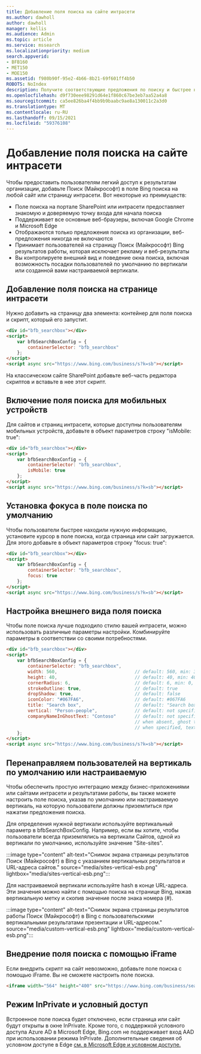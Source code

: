```yaml
---
title: Добавление поля поиска на сайте интрасети
ms.author: dawholl
author: dawholl
manager: kellis
ms.audience: Admin
ms.topic: article
ms.service: mssearch
ms.localizationpriority: medium
search.appverid:
- BFB160
- MET150
- MOE150
ms.assetid: f980b90f-95e2-4b66-8b21-69f601ff4b50
ROBOTS: NoIndex
description: Получите соответствующие предложения по поиску и быстрее найдите результаты работы, Поиск (Майкрософт) поле поиска на сайт или страницу интрасети.
ms.openlocfilehash: d9f730eee98291d64e1f860c67be3eb7aa52a4a8
ms.sourcegitcommit: ca5ee826ba4f4bb9b9baabc9ae8a130011c2a3d0
ms.translationtype: MT
ms.contentlocale: ru-RU
ms.lasthandoff: 09/15/2021
ms.locfileid: "59376108"
---
```

# <a name="add-a-search-box-to-your-intranet-site"></a>Добавление поля поиска на сайте интрасети

Чтобы предоставить пользователям легкий доступ к результатам организации, добавьте Поиск (Майкрософт) в поле Bing поиска на любой сайт или страницу интрасети. Вот некоторые из преимуществ:

- Поле поиска на портале SharePoint или интрасети предоставляет знакомую и доверяемую точку входа для начала поиска
- Поддерживает все основные веб-браузеры, включая Google Chrome и Microsoft Edge
- Отображаются только предложения поиска из организации, веб-предложения никогда не включаются
- Принимает пользователей на страницу Поиск (Майкрософт) Bing результатов работы, которая исключает рекламу и веб-результаты
- Вы контролируете внешний вид и поведение окна поиска, включая возможность посадки пользователей по умолчанию по вертикали или созданной вами настраиваемой вертикали.
  
## <a name="add-a-search-box-to-an-intranet-page"></a>Добавление поля поиска на странице интрасети

Нужно добавить на страницу два элемента: контейнер для поля поиска и скрипт, который его запустит.
  
```html
<div id="bfb_searchbox"></div>
<script>
    var bfbSearchBoxConfig = {
        containerSelector: "bfb_searchbox"
    };
</script>
<script async src="https://www.bing.com/business/s?k=sb"></script>
```

На классическом сайте SharePoint добавьте веб-часть редактора скриптов и вставьте в нее этот скрипт.
  
## <a name="enable-the-search-box-for-mobile"></a>Включение поля поиска для мобильных устройств

Для сайтов и страниц интрасети, которые доступны пользователям мобильных устройств, добавьте в объект параметров строку "isMobile: true":
  
```html
<div id="bfb_searchbox"></div>
<script>
    var bfbSearchBoxConfig = {
        containerSelector: "bfb_searchbox", 
        isMobile: true
    };
</script>
<script async src="https://www.bing.com/business/s?k=sb"></script>
```

## <a name="put-focus-on-the-search-box-by-default"></a>Установка фокуса в поле поиска по умолчанию

Чтобы пользователи быстрее находили нужную информацию, установите курсор в поле поиска, когда страница или сайт загружается. Для этого добавьте в объект параметров строку "focus: true":
  
```html
<div id="bfb_searchbox"></div>
<script>
    var bfbSearchBoxConfig = {
        containerSelector: "bfb_searchbox",
        focus: true
    };
</script>
<script async src="https://www.bing.com/business/s?k=sb"></script>
```

## <a name="customize-the-appearance-of-the-search-box"></a>Настройка внешнего вида поля поиска 

Чтобы поле поиска лучше подходило стилю вашей интрасети, можно использовать различные параметры настройки. Комбинируйте параметры в соответствии со своими потребностями.

```html
<div id="bfb_searchbox"></div>
<script>
    var bfbSearchBoxConfig = {
        containerSelector: "bfb_searchbox",
        width: 560,                             // default: 560, min: 360, max: 650
        height: 40,                             // default: 40, min: 40, max: 72
        cornerRadius: 6,                        // default: 6, min: 0, max: 25                                   
        strokeOutline: true,                    // default: true
        dropShadow: true,                       // default: false
        iconColor: "#067FA6",                   // default: #067FA6
        title: "Search box",                    // default: "Search box"
        vertical: "Person-people",              // default: not specified, search box directs to the All vertical on the WORK results page
        companyNameInGhostText: "Contoso"       // default: not specified
                                                // when absent, ghost text will be "Search work"
                                                // when specified, text will be "Search <companyNameInGhostText>"
    };
</script>
<script async src="https://www.bing.com/business/s?k=sb"></script>
```

## <a name="direct-users-to-a-default-or-custom-vertical"></a>Перенаправляем пользователей на вертикаль по умолчанию или настраиваемую

Чтобы обеспечить простую интеграцию между бизнес-приложениями или сайтами интрасети и результатами работы, вы также можете настроить поле поиска, указав по умолчанию или настраиваемую вертикаль, на которую пользователи должны приземлиться при нажатии предложения поиска.

Для определения нужной вертикали используйте вертикальный параметр в bfbSearchBoxConfig. Например, если вы хотите, чтобы пользователи всегда приземлялись на вертикали Сайтов, одной из вертикали по умолчанию, используйте значение "Site-sites".

:::image type="content" alt-text="Снимок экрана страницы результатов Поиск (Майкрософт) в Bing с указанием вертикальных результатов и URL-адреса сайтов." source="media/sites-vertical-esb.png" lightbox="media/sites-vertical-esb.png":::

Для настраиваемой вертикали используйте hash в конце URL-адреса. Эти значения можно найти с помощью поиска на странице Bing, нажав вертикальную метку и скопив значение после знака номера (#).

:::image type="content" alt-text="Снимок экрана страницы результатов работы Поиск (Майкрософт) в Bing с пользовательскими вертикальными результатами презентации и URL-адресом." source="media/custom-vertical-esb.png" lightbox="media/custom-vertical-esb.png":::

## <a name="use-an-iframe-to-embed-a-search-box"></a>Внедрение поля поиска с помощью iFrame

Если внедрить скрипт на сайт невозможно, добавьте поле поиска с помощью iFrame. Вы не сможете настроить поле поиска.
  
```html
<iframe width="564" height="400" src="https://www.bing.com/business/searchbox"></iframe>
```

## <a name="inprivate-mode-and-conditional-access"></a>Режим InPrivate и условный доступ

Встроенное поле поиска будет отключено, если страница или сайт будут открыты в окне InPrivate. Кроме того, с поддержкой условного доступа Azure AD в Microsoft Edge, Bing.com не поддерживает вход AAD при использовании режима InPrivate. Дополнительные сведения об условном доступе в Edge [см. в Microsoft Edge и условном доступе.](/deployedge/ms-edge-security-conditional-access#accessing-conditional-access-protected-resources-in-microsoft-edge) 
